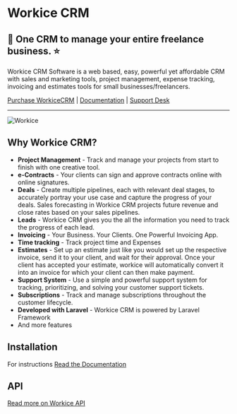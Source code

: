 # Workice CRM

## 🎉 One CRM to manage your entire freelance business. ⭐️

Workice CRM Software is a web based, easy, powerful yet affordable CRM with sales and marketing tools, project management, expense tracking, invoicing and estimates tools for small businesses/freelancers.

[Purchase WorkiceCRM](https://workice.com) | [Documentation](https://docs.workice.com) | [Support Desk](https://desk.workice.com)

----------

![Workice](https://s3.eu-central-1.amazonaws.com/workice/images/workice-dash.png)



## Why Workice CRM?
* **Project Management** - Track and manage your projects from start to finish with one creative tool.
* **e-Contracts** - Your clients can sign and approve contracts online with online signatures.
* **Deals** - Create multiple pipelines, each with relevant deal stages, to accurately portray your use case and capture the progress of your deals.  Sales forecasting in Workice CRM projects future revenue and close rates based on your sales pipelines. 
* **Leads** - Workice CRM gives you the all the information you need to track the progress of each lead.
* **Invoicing** - Your Business. Your Clients. One Powerful Invoicing App.
* **Time tracking** - Track project time and Expenses
* **Estimates** - Set up an estimate just like you would set up the respective invoice, send it to your client, and wait for their approval. Once your client has accepted your estimate, workice will automatically convert it into an invoice for which your client can then make payment.
* **Support System** - Use a simple and powerful support system for tracking, prioritizing, and solving your customer support tickets.
* **Subscriptions** - Track and manage subscriptions throughout the customer lifecycle.
* **Developed with Laravel** - Workice CRM is powered by Laravel Framework
* And more features

## Installation
For instructions [Read the Documentation](https://docs.workice.com)

## API
[Read more on Workice API](https://docs.workice.com)